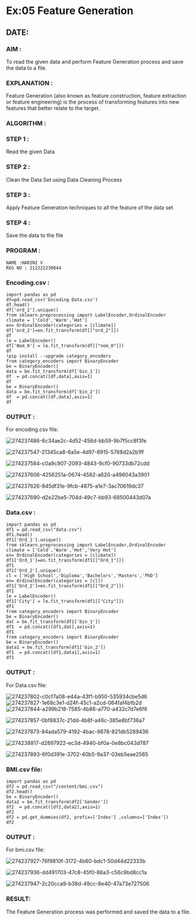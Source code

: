 # Ex:05 Feature Generation
## DATE:
### AIM :
To read the given data and perform Feature Generation process and save the data to a file.

### EXPLANATION :

Feature Generation (also known as feature construction, feature extraction or feature engineering) is the process of transforming features into new features that better relate to the target.

### ALGORITHM :


### STEP 1 :
Read the given Data

### STEP 2 :
Clean the Data Set using Data Cleaning Process

### STEP 3 :
Apply Feature Generation techniques to all the feature of the data set

### STEP 4 :
Save the data to the file

### PROGRAM :
```
NAME :HARINI V
REG NO : 212222230044

```

### Encoding.csv :

```
import pandas as pd
df=pd.read_csv('Encoding Data.csv')
df.head()
df['ord_2'].unique()
from sklearn.preprocessing import LabelEncoder,OrdinalEncoder
climate = ['Cold','Warm','Hot']
en= OrdinalEncoder(categories = [climate])
df['ord_2']=en.fit_transform(df[["ord_2"]])
df
le = LabelEncoder()
df['Nom_0'] = le.fit_transform(df[["nom_0"]])
df
!pip install --upgrade category_encoders
from category_encoders import BinaryEncoder
be = BinaryEncoder()
data = be.fit_transform(df['bin_1'])
df  = pd.concat([df,data],axis=1)
df
be = BinaryEncoder()
data = be.fit_transform(df['bin_2'])
df  = pd.concat([df,data],axis=1)
df

```
### OUTPUT :
For encoding.csv file:

![274237486-6c34ae2c-4d52-456d-bb59-9b7f5cc8f3fe](https://github.com/Aravindsamy04/ODD2023-Datascience-Ex-05/assets/113497037/db0bf84b-d1d2-4bbb-af0d-cc7182e4a368)

![274237547-21345ca8-6a5e-4d97-8915-5768d2a2b1ff](https://github.com/Aravindsamy04/ODD2023-Datascience-Ex-05/assets/113497037/5e4279e4-3309-4013-8607-3fed068c8447)


![274237584-c0a9c907-2093-4843-9cf0-90733db72cdd](https://github.com/Aravindsamy04/ODD2023-Datascience-Ex-05/assets/113497037/42184ca9-8ddb-4cf0-85c2-ece4bae32945)

![274237606-4256251a-0674-4582-a620-a496043a3901](https://github.com/Aravindsamy04/ODD2023-Datascience-Ex-05/assets/113497037/d1e0d943-caf6-45c0-8cca-b865282ffe9d)


![274237626-845df31e-9fcb-4875-a1e7-3ac70619dc37](https://github.com/Aravindsamy04/ODD2023-Datascience-Ex-05/assets/113497037/33706f4d-933d-4867-ac7a-5e90e95de375)


![274237690-d2e22be5-704d-49c7-bb93-68500443d07a](https://github.com/Aravindsamy04/ODD2023-Datascience-Ex-05/assets/113497037/823b6ec5-e8c7-46c3-a0a0-4171a6dfa3f8)


### Data.csv :

```
import pandas as pd
df1 = pd.read_csv("data.csv")
df1.head()
df1['Ord_1'].unique()
from sklearn.preprocessing import LabelEncoder,OrdinalEncoder
climate = ['Cold','Warm','Hot','Very Hot']
en= OrdinalEncoder(categories = [climate])
df1['Ord_1']=en.fit_transform(df1[["Ord_1"]])
df1
df1['Ord_2'].unique()
cl = ['High School','Diploma','Bachelors','Masters','PhD']
en= OrdinalEncoder(categories = [cl])
df1['Ord_2']=en.fit_transform(df1[["Ord_2"]])
df1
le = LabelEncoder()
df1['City'] = le.fit_transform(df1[["City"]])
df1
from category_encoders import BinaryEncoder
be = BinaryEncoder()
dat = be.fit_transform(df1['bin_1'])
df1  = pd.concat([df1,dat],axis=1)
df1
from category_encoders import BinaryEncoder
be = BinaryEncoder()
data1 = be.fit_transform(df1['bin_2'])
df1  = pd.concat([df1,data1],axis=1)
df1
```

### OUTPUT :

For Data.csv file:

![274237802-c0cf7a08-e44a-43f1-b950-535934cbe5d6](https://github.com/Aravindsamy04/ODD2023-Datascience-Ex-05/assets/113497037/f25bfbc9-7e4e-4846-898f-85e69c19b5b0)
![274237827-1e68c3e1-d24f-45c1-a2cd-064faf4bfb2d](https://github.com/Aravindsamy04/ODD2023-Datascience-Ex-05/assets/113497037/cc5742bf-36ef-4561-ba23-c8960c0bf418)
![274237844-a299b218-7585-4b86-a770-a432c7d7e6f6](https://github.com/Aravindsamy04/ODD2023-Datascience-Ex-05/assets/113497037/efa22e92-f11d-428a-92f6-3def929f8473)


![274237857-0bf8837c-21dd-4b8f-a46c-385e8bf736a7](https://github.com/Aravindsamy04/ODD2023-Datascience-Ex-05/assets/113497037/febf5e94-6f8f-42a8-97f7-87b35b1424ea)

![274237873-84ada579-4192-4bac-9878-821db5289436](https://github.com/Aravindsamy04/ODD2023-Datascience-Ex-05/assets/113497037/818f29dc-3049-4579-aa53-b4e670ac3c25)

![274238817-d2897922-ec3d-4940-bf0a-0e8bc043d787](https://github.com/Aravindsamy04/ODD2023-Datascience-Ex-05/assets/113497037/a11b5a21-ddbf-4131-b82a-061348df0a3c)


![274237893-6f0d391e-3702-40b5-9a37-03eb5eae2565](https://github.com/Aravindsamy04/ODD2023-Datascience-Ex-05/assets/113497037/91ad2490-92db-4a14-9e6f-2b17f6312b92)

### BMI.csv file:
```
import pandas as pd
df2 = pd.read_csv("/content/bmi.csv")
df2.head()
be = BinaryEncoder()
data2 = be.fit_transform(df2['Gender'])
df2  = pd.concat([df2,data2],axis=1)
df2
df2 = pd.get_dummies(df2, prefix=['Index'] ,columns=['Index'])
df2

```
### OUTPUT :

For bmi.csv file:


![274237927-76f9810f-3172-4b60-bdc1-50d44d22333b](https://github.com/Aravindsamy04/ODD2023-Datascience-Ex-05/assets/113497037/51f671c1-c466-41db-a2d9-6e9dc9617431)


![274237936-dd491703-47c8-45f0-86a3-c56c9bd8cc1a](https://github.com/Aravindsamy04/ODD2023-Datascience-Ex-05/assets/113497037/3817d8db-da9c-4c4c-8b7a-bdb2699070ba)

![274237947-2c20cca9-b38d-49cc-8e40-47a73e727506](https://github.com/Aravindsamy04/ODD2023-Datascience-Ex-05/assets/113497037/e8405041-1b45-4cea-9abc-d791b4a3cdf8)




### RESULT:
The Feature Generation process was performed and saved the data to a file.

























